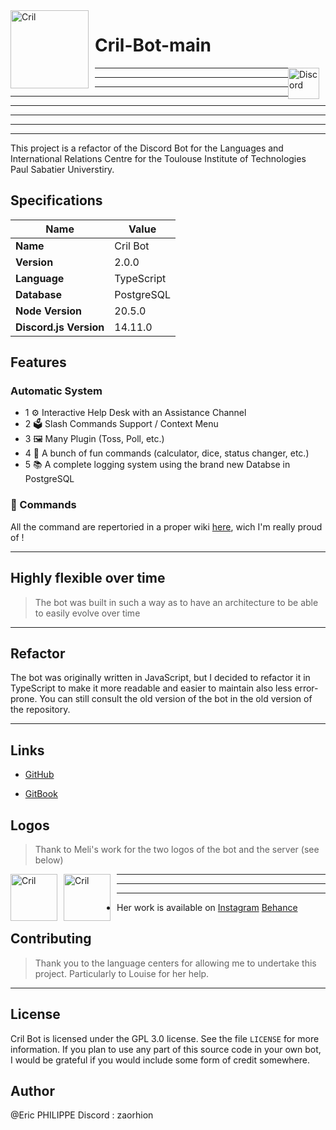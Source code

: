 <img width="125" height="125" align="left" style="float: left; margin: 0 10px 0 0;" alt="Cril" src="https://media.discordapp.net/attachments/814908646138970122/1021091357873410129/logo_final_CRIL_Plan_de_travail_1.jpg">

# Cril-Bot-main

<img width="50" height="50" align="right" style="float: right; margin: 0 10px 0 0;" alt="Discord" src= "https://cdn.discordapp.com/attachments/579303130886569984/917747646947549234/89525899-811a7c00-d819-11ea-847f-a8be447b75e1.png" href="https://discord.gg/Za9zxTH">

---

---

---

---

---

---

---

---

This project is a refactor of the Discord Bot for the Languages and International Relations Centre for the Toulouse Institute of Technologies Paul Sabatier Universtiry.

## Specifications

| Name                   | Value      |
| ---------------------- | ---------- |
| **Name**               | Cril Bot   |
| **Version**            | 2.0.0      |
| **Language**           | TypeScript |
| **Database**           | PostgreSQL |
| **Node Version**       | 20.5.0     |
| **Discord.js Version** | 14.11.0    |

## Features

### Automatic System

- 1 ⚙️ Interactive Help Desk with an Assistance Channel
- 2 🗳️ Slash Commands Support / Context Menu
- 3 🖼️ Many Plugin (Toss, Poll, etc.)
- 4 📝 A bunch of fun commands (calculator, dice, status changer, etc.)
- 5 📚 A complete logging system using the brand new Databse in PostgreSQL

### 📝 Commands

All the command are repertoried in a proper wiki [here](https://eric-p.gitbook.io/cril-bot-documentation/), wich I'm really proud of !

---

## Highly flexible over time

> The bot was built in such a way as to have an architecture to be able to easily evolve over time

---

## Refactor

The bot was originally written in JavaScript, but I decided to refactor it in TypeScript to make it more readable and easier to maintain also less error-prone. You can still consult the old version of the bot in the old version of the repository.

---

## Links

- [GitHub](https://github.com/Zaorhion/Cril-Bot-main)

- [GitBook](https://eric-p.gitbook.io/cril-bot-documentation/)

## Logos

> Thank to Meli's work for the two logos of the bot and the server (see below)

<img width="75" height="75" align="left" style="float: left; margin: 0 10px 0 0;" alt="Cril" src="https://media.discordapp.net/attachments/814908646138970122/1021091357873410129/logo_final_CRIL_Plan_de_travail_1.jpg">
<img width="75" height="75" align="left" style="float: left; margin: 0 10px 0 0;" alt="Cril" src="https://cdn.discordapp.com/attachments/814908646138970122/1021091343071727617/logo_final_CRIL-02.jpg">

---

---

---

- Her work is available on
  [Instagram](https://www.instagram.com/wavy_square_/)
  [Behance](https://www.behance.net/melindalamend)

## Contributing

> Thank you to the language centers for allowing me to undertake this project. Particularly to Louise for her help.

---

## License

Cril Bot is licensed under the GPL 3.0 license. See the file `LICENSE` for more information. If you plan to use any part of this source code in your own bot, I would be grateful if you would include some form of credit somewhere.

## Author

@Eric PHILIPPE
Discord : zaorhion
